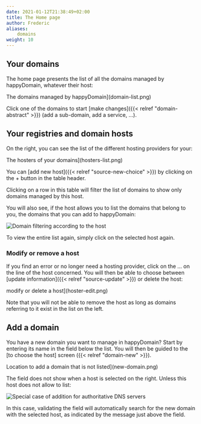 ```yaml
---
date: 2021-01-12T21:38:49+02:00
title: The Home page
author: Frederic
aliases:
    domains
weight: 10
---
```


## Your domains

The home page presents the list of all the domains managed by happyDomain, whatever their host:

The domains managed by happyDomain](domain-list.png)

Click one of the domains to start [make changes]({{< relref "domain-abstract" >}}) (add a sub-domain, add a service, ...).


## Your registries and domain hosts

On the right, you can see the list of the different hosting providers for your:

The hosters of your domains](hosters-list.png)

You can [add new host]({{< relref "source-new-choice" >}}) by clicking on the + button in the table header.

Clicking on a row in this table will filter the list of domains to show only domains managed by this host.

You will also see, if the host allows you to list the domains that belong to you, the domains that you can add to happyDomain:

![Domain filtering according to the host](hoster-ovh.png)

To view the entire list again, simply click on the selected host again.


### Modify or remove a host

If you find an error or no longer need a hosting provider, click on the ... on the line of the host concerned. You will then be able to choose between [update information]({{< relref "source-update" >}}) or delete the host:

modify or delete a host](hoster-edit.png)

Note that you will not be able to remove the host as long as domains referring to it exist in the list on the left.


## Add a domain

You have a new domain you want to manage in happyDomain? Start by entering its name in the field below the list. You will then be guided to the [to choose the host] screen ({{< relref "domain-new" >}}).

Location to add a domain that is not listed](new-domain.png)

The field does not show when a host is selected on the right. Unless this host does not allow to list:

![Special case of addition for authoritative DNS servers](hoster-self.png)

In this case, validating the field will automatically search for the new domain with the selected host, as indicated by the message just above the field.
